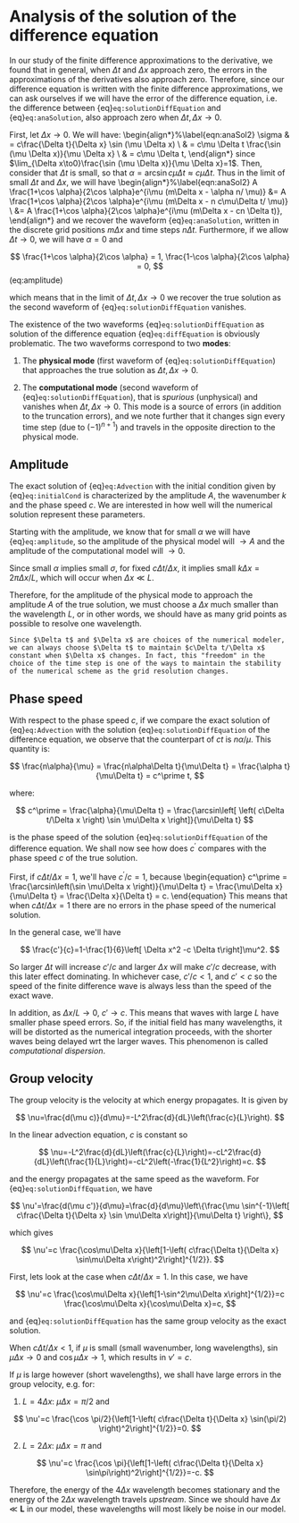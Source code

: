 # Analysis of the solution of the difference equation

In our study of the finite difference approximations to the derivative, we found that in general, when $\Delta t$ and $\Delta x$ approach zero, the errors in the approximations of the derivatives also approach zero. Therefore, since our difference equation is written with the finite difference approximations, we can ask ourselves if we will have the error of the difference equation, i.e. the difference between {eq}`eq:solutionDiffEquation` and {eq}`eq:anaSolution`, also approach zero when $\Delta t, \Delta x \to 0$.

First, let $\Delta x \to 0$. We will have:
\begin{align*}%\label{eqn:anaSol2}
	\sigma & = c\frac{\Delta t}{\Delta x} \sin (\mu \Delta x) \\
	& = c\mu \Delta t \frac{\sin (\mu \Delta x)}{\mu \Delta x} \\
	& = c\mu \Delta t,
\end{align*}
since $\lim_{\Delta x\to0}\frac{\sin (\mu \Delta x)}{\mu \Delta x}=1$. Then, consider that $\Delta t$ is small, so that $\alpha=\arcsin c\mu\Delta t \approx c\mu\Delta t$. Thus in the limit of small $\Delta t$ and $\Delta x$, we will have
\begin{align*}%\label{eqn:anaSol2}
	A \frac{1+\cos \alpha}{2\cos \alpha}e^{i\mu (m\Delta x - \alpha n/ \mu)}  &= A \frac{1+\cos \alpha}{2\cos \alpha}e^{i\mu (m\Delta x -  n c\mu\Delta t/ \mu)} \\ &= A \frac{1+\cos \alpha}{2\cos \alpha}e^{i\mu (m\Delta x -  cn \Delta t)},
\end{align*}
and we recover the waveform {eq}`eq:anaSolution`, written in the discrete grid positions $m\Delta x$ and time steps $n \Delta t$. Furthermore, if we allow $\Delta t \to 0$, we will have $\alpha = 0$ and

$$
	\frac{1+\cos \alpha}{2\cos \alpha} = 1, \frac{1-\cos \alpha}{2\cos \alpha} = 0,
$$ (eq:amplitude)

which means that in the limit of $\Delta t, \Delta x \to 0$ we recover the true solution as the second waveform of {eq}`eq:solutionDiffEquation` vanishes.

The existence of the two waveforms {eq}`eq:solutionDiffEquation` as solution of the difference equation {eq}`eq:diffEquation` is obviously problematic. The two waveforms correspond to two **modes**:

1. The **physical mode** (first waveform of {eq}`eq:solutionDiffEquation`) that approaches the true solution as $\Delta t, \Delta x \to 0$.

2. The **computational mode** (second waveform of {eq}`eq:solutionDiffEquation`), that is *spurious* (unphysical) and vanishes when $\Delta t, \Delta x \to 0$. This mode is a source of errors (in addition to the truncation errors), and we note further that it changes sign every time step (due to $(-1)^{n+1}$) and travels in the opposite direction to the physical mode.


## Amplitude

The exact solution of {eq}`eq:Advection` with the initial condition given by {eq}`eq:initialCond` is characterized by the amplitude $A$, the wavenumber $k$ and the phase speed $c$. We are interested in how well will the numerical solution represent these parameters. 

Starting with the amplitude, we know that for small $\alpha$ we will have {eq}`eq:amplitude`, so the amplitude of the physical model will $\to A$ and the amplitude of the computational model will 
$\to 0$. 

Since small $\alpha$ implies small $\sigma$, for fixed $c\Delta t/\Delta x$, it implies small $k\Delta x = 2\pi\Delta x/L$, which will occur when $\Delta x \ll L$. 

Therefore, for the amplitude of the physical mode to approach the amplitude $A$ of the true solution, we must choose a $\Delta x$ much smaller than the wavelength $L$, or in other words, we should have as many grid points as possible to resolve one wavelength. 

```{note}
Since $\Delta t$ and $\Delta x$ are choices of the numerical modeler, we can always choose $\Delta t$ to maintain $c\Delta t/\Delta x$ constant when $\Delta x$ changes. In fact, this "freedom" in the choice of the time step is one of the ways to maintain the stability of the numerical scheme as the grid resolution changes.
```

## Phase speed

With respect to the phase speed $c$, if we compare the exact solution of {eq}`eq:Advection` with the solution {eq}`eq:solutionDiffEquation` of the difference equation, we observe that the counterpart of $ct$ is $n\alpha/\mu$. This quantity is:

$$
	\frac{n\alpha}{\mu} = \frac{n\alpha\Delta t}{\mu\Delta t} =  \frac{\alpha t}{\mu\Delta t} = c^\prime t,
$$

where:

$$
	c^\prime = \frac{\alpha}{\mu\Delta t} = \frac{\arcsin\left[ \left( c\Delta t/\Delta x \right) \sin \mu\Delta x
	  \right]}{\mu\Delta t}
$$

is the phase speed of the solution {eq}`eq:solutionDiffEquation` of the difference equation. We shall now see how does $c^\prime$ compares with the phase speed $c$ of the true solution.

First, if $c\Delta t/\Delta x = 1$, we'll have $c^\prime/c = 1$, because
\begin{equation}
	c^\prime = \frac{\arcsin\left(\sin \mu\Delta x
	  \right)}{\mu\Delta t} = \frac{\mu\Delta x}{\mu\Delta t} = \frac{\Delta x}{\Delta t} = c.
\end{equation}
This means that when $c\Delta t/\Delta x = 1$ there are no errors in the phase speed of the numerical solution.

In the general case, we'll have

$$
\frac{c'}{c}=1-\frac{1}{6}\left[ \Delta x^2 -c \Delta t\right]\mu^2.
$$

So larger $\Delta t$ will increase $c'/c$ and larger $\Delta x$ will make $c'/c$ decrease, with this later effect dominating. In whichever case, $c'/c < 1$, and $c'<c$ so the speed of the finite difference wave is always less than the speed of the exact wave. 

In addition, as $\Delta x/L \to 0$, $c' \to c$. This means that waves with large $L$ have smaller phase speed errors. So, if the initial field has many wavelengths, it will be distorted as the numerical integration proceeds, with the shorter waves being delayed wrt the larger waves. This phenomenon is called *computational dispersion*.

## Group velocity

The group velocity is the velocity at which energy propagates. It is given by

$$
\nu=\frac{d(\mu c)}{d\mu}=-L^2\frac{d}{dL}\left(\frac{c}{L}\right).
$$

In the linear advection equation, $c$ is constant so

$$
\nu=-L^2\frac{d}{dL}\left(\frac{c}{L}\right)=-cL^2\frac{d}{dL}\left(\frac{1}{L}\right)=-cL^2\left(-\frac{1}{L^2}\right)=c.
$$

and the energy propagates at the same speed as the waveform. For {eq}`eq:solutionDiffEquation`, we have

$$
\nu'=\frac{d(\mu c')}{d\mu}=\frac{d}{d\mu}\left\{\frac{\mu \sin^{-1}\left[ c\frac{\Delta t}{\Delta x} \sin \mu\Delta x\right]}{\mu\Delta t} \right\},
$$

which gives

$$
\nu'=c \frac{\cos\mu\Delta x}{\left[1-\left( c\frac{\Delta t}{\Delta x} \sin\mu\Delta x\right)^2\right]^{1/2}}.
$$

First, lets look at the case when $c\Delta t/\Delta x = 1$. In this case, we have

$$
\nu'=c \frac{\cos\mu\Delta x}{\left[1-\sin^2\mu\Delta x\right]^{1/2}}=c \frac{\cos\mu\Delta x}{\cos\mu\Delta x}=c,
$$

and {eq}`eq:solutionDiffEquation` has the same group velocity as the exact solution. 

When $c\Delta t/\Delta x < 1$, if $\mu$ is small (small wavenumber, long wavelengths), $\sin \mu\Delta x \to 0$ and $\cos \mu\Delta x \to 1$, which results in $\nu'=c$. 

If $\mu$ is large however (short wavelengths), we shall have large errors in the group velocity, e.g. for:

1. $L=4\Delta x$: $\mu\Delta x=\pi/2$ and

$$
\nu'=c \frac{\cos \pi/2}{\left[1-\left( c\frac{\Delta t}{\Delta x} \sin(\pi/2) \right)^2\right]^{1/2}}=0.
$$ 

2. $L=2\Delta x$: $\mu\Delta x=\pi$ and

$$
\nu'=c \frac{\cos \pi}{\left[1-\left( c\frac{\Delta t}{\Delta x} \sin\pi\right)^2\right]^{1/2}}=-c.
$$ 

Therefore, the energy of the $4\Delta x$ wavelength becomes stationary and the energy of the $2\Delta x$ wavelength travels *upstream*. Since we should have $\Delta x \ll \mathbf{L}$ in our model, these wavelengths will most likely be noise in our model.
